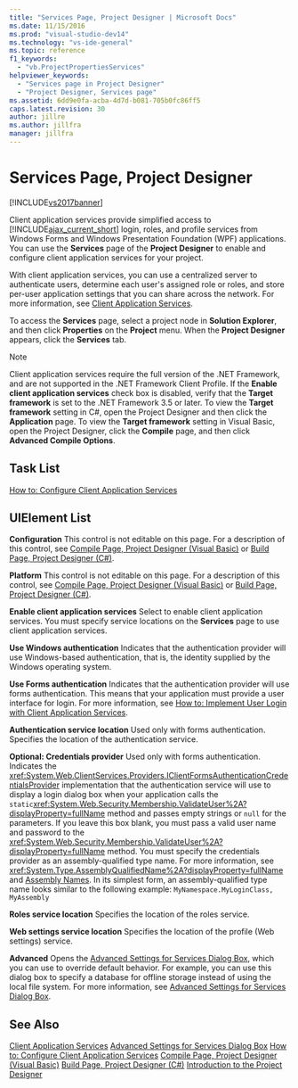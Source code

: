 ```yaml
---
title: "Services Page, Project Designer | Microsoft Docs"
ms.date: 11/15/2016
ms.prod: "visual-studio-dev14"
ms.technology: "vs-ide-general"
ms.topic: reference
f1_keywords:
  - "vb.ProjectPropertiesServices"
helpviewer_keywords:
  - "Services page in Project Designer"
  - "Project Designer, Services page"
ms.assetid: 6dd9e0fa-acba-4d7d-b081-705b0fc86ff5
caps.latest.revision: 30
author: jillre
ms.author: jillfra
manager: jillfra
---
```

# Services Page, Project Designer
[!INCLUDE[vs2017banner](../../includes/vs2017banner.md)]

Client application services provide simplified access to [!INCLUDE[ajax_current_short](../../includes/ajax-current-short-md.md)] login, roles, and profile services from Windows Forms and Windows Presentation Foundation (WPF) applications. You can use the **Services** page of the **Project Designer** to enable and configure client application services for your project.

 With client application services, you can use a centralized server to authenticate users, determine each user's assigned role or roles, and store per-user application settings that you can share across the network. For more information, see [Client Application Services](https://msdn.microsoft.com/library/1487d8df-089e-4f21-abfb-a791a652b58e).

 To access the **Services** page, select a project node in **Solution Explorer**, and then click **Properties** on the **Project** menu. When the **Project Designer** appears, click the **Services** tab.

> [!NOTE]
> Client application services require the full version of the .NET Framework, and are not supported in the .NET Framework Client Profile. If the **Enable client application services** check box is disabled, verify that the **Target framework** is set to the .NET Framework 3.5 or later. To view the **Target framework** setting in C#, open the Project Designer and then click the **Application** page. To view the **Target framework** setting in Visual Basic, open the Project Designer, click the **Compile** page, and then click **Advanced Compile Options**.

## Task List
 [How to: Configure Client Application Services](https://msdn.microsoft.com/library/34a8688a-a32c-40d3-94be-c8e610c6a4e8)

## UIElement List
 **Configuration**
 This control is not editable on this page. For a description of this control, see [Compile Page, Project Designer (Visual Basic)](../../ide/reference/compile-page-project-designer-visual-basic.md) or [Build Page, Project Designer (C#)](../../ide/reference/build-page-project-designer-csharp.md).

 **Platform**
 This control is not editable on this page. For a description of this control, see [Compile Page, Project Designer (Visual Basic)](../../ide/reference/compile-page-project-designer-visual-basic.md) or [Build Page, Project Designer (C#)](../../ide/reference/build-page-project-designer-csharp.md).

 **Enable client application services**
 Select to enable client application services. You must specify service locations on the **Services** page to use client application services.

 **Use Windows authentication**
 Indicates that the authentication provider will use Windows-based authentication, that is, the identity supplied by the Windows operating system.

 **Use Forms authentication**
 Indicates that the authentication provider will use forms authentication. This means that your application must provide a user interface for login. For more information, see [How to: Implement User Login with Client Application Services](https://msdn.microsoft.com/library/5431a671-eb02-4e18-a651-24764fccec9a).

 **Authentication service location**
 Used only with forms authentication. Specifies the location of the authentication service.

 **Optional: Credentials provider**
 Used only with forms authentication. Indicates the <xref:System.Web.ClientServices.Providers.IClientFormsAuthenticationCredentialsProvider> implementation that the authentication service will use to display a login dialog box when your application calls the `static`<xref:System.Web.Security.Membership.ValidateUser%2A?displayProperty=fullName> method and passes empty strings or `null` for the parameters. If you leave this box blank, you must pass a valid user name and password to the <xref:System.Web.Security.Membership.ValidateUser%2A?displayProperty=fullName> method. You must specify the credentials provider as an assembly-qualified type name. For more information, see <xref:System.Type.AssemblyQualifiedName%2A?displayProperty=fullName> and [Assembly Names](https://msdn.microsoft.com/library/8f8c2c90-f15d-400e-87e7-a757e4f04d0e). In its simplest form, an assembly-qualified type name looks similar to the following example: `MyNamespace.MyLoginClass, MyAssembly`

 **Roles service location**
 Specifies the location of the roles service.

 **Web settings service location**
 Specifies the location of the profile (Web settings) service.

 **Advanced**
 Opens the [Advanced Settings for Services Dialog Box](../../ide/reference/advanced-settings-for-services-dialog-box.md), which you can use to override default behavior. For example, you can use this dialog box to specify a database for offline storage instead of using the local file system. For more information, see [Advanced Settings for Services Dialog Box](../../ide/reference/advanced-settings-for-services-dialog-box.md).

## See Also
 [Client Application Services](https://msdn.microsoft.com/library/1487d8df-089e-4f21-abfb-a791a652b58e)
 [Advanced Settings for Services Dialog Box](../../ide/reference/advanced-settings-for-services-dialog-box.md)
 [How to: Configure Client Application Services](https://msdn.microsoft.com/library/34a8688a-a32c-40d3-94be-c8e610c6a4e8)
 [Compile Page, Project Designer (Visual Basic)](../../ide/reference/compile-page-project-designer-visual-basic.md)
 [Build Page, Project Designer (C#)](../../ide/reference/build-page-project-designer-csharp.md)
 [Introduction to the Project Designer](https://msdn.microsoft.com/898dd854-c98d-430c-ba1b-a913ce3c73d7)
